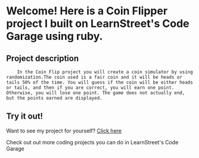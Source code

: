 
Welcome! Here is a     Coin Flipper project I built on LearnStreet's Code Garage using ruby.
===============================================================================================================

Project description
-------------------------

        In the Coin Flip project you will create a coin simulator by using randomization.The coin used is a fair coin and it will be heads or tails 50% of the time. You will guess if the coin will be either heads or tails, and then if you are correct, you will earn one point. Otherwise, you will lose one point. The game does not actually end, but the points earned are displayed.

Try it out!
--------------

Want to see my project for yourself? [Click here](http://localhost:5000//view_profile/50667f7265a90e1bc3000000/project)

Check out out more coding projects you can do in LearnStreet's Code Garage
		